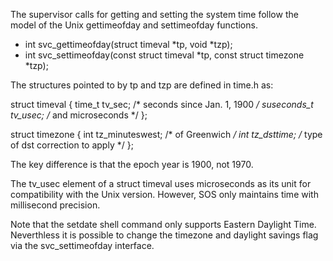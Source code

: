 The supervisor calls for getting and setting the system time follow
the model of the Unix gettimeofday and settimeofday functions.

- int svc_gettimeofday(struct timeval *tp, void *tzp);
- int svc_settimeofday(const struct timeval *tp, const struct timezone *tzp);

The structures pointed to by tp and tzp are defined in time.h as:

struct timeval {
        time_t       tv_sec;   /* seconds since Jan. 1, 1900 */
        suseconds_t  tv_usec;  /* and microseconds */
};

struct timezone {
        int     tz_minuteswest; /* of Greenwich */
        int     tz_dsttime;     /* type of dst correction to apply */
};

The key difference is that the epoch year is 1900, not 1970.

The tv_usec element of a struct timeval uses microseconds as
its unit for compatibility with the Unix version. However,
SOS only maintains time with millisecond precision.

Note that the setdate shell command only supports Eastern Daylight Time.
Neverthless it is possible to change the timezone and
daylight savings flag via the svc_settimeofday interface.
